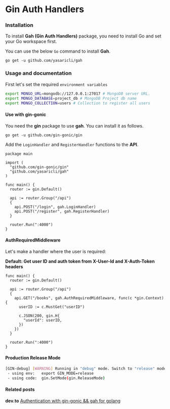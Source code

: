 # Gin Auth Handlers

### Installation
To install **Gah (Gin Auth Handlers)** package, you need to install Go and set your Go workspace first.

You can use the below `Go` command to install **Gah**.

    go get -u github.com/yasaricli/gah

### Usage and documentation

First let's set the required `environment variables`

```bash
export MONGO_URL=mongodb://127.0.0.1:27017 # MongoDB server URL.
export MONGO_DATABASE=project_db # MongoDB Project db name
export MONGO_COLLECTION=users # Collection to register all users
```

#### Use with gin-gonic

You need the **gin** package to use **gah**. You can install it as follows.

    go get -u github.com/gin-gonic/gin
    
Add the `LoginHandler` and `RegisterHandler` functions to the **API**.

```golang
package main

import (
  "github.com/gin-gonic/gin"
  "github.com/yasaricli/gah"
)

func main() {
  router := gin.Default()
   
  api := router.Group("/api")
  {
    api.POST("/login", gah.LoginHandler)
    api.POST("/register", gah.RegisterHandler)
  }

  router.Run(":4000")
}
```

#### AuthRequiredMiddleware

Let's make a handler where the user is required:

**Default: Get user ID and auth token from X-User-Id and X-Auth-Token headers**

```golang
func main() {
  router := gin.Default()
   
  api := router.Group("/api")
  {
    api.GET("/books", gah.AuthRequiredMiddleware, func(c *gin.Context) {
      userID := c.MustGet("userID")
      
      c.JSON(200, gin.H{
        "userId": userID,
      })
    })
  }

  router.Run(":4000")
}
```

#### Production Release Mode

```sh
[GIN-debug] [WARNING] Running in "debug" mode. Switch to "release" mode in production.
 - using env:	export GIN_MODE=release
 - using code:	gin.SetMode(gin.ReleaseMode)
```

#### Related posts

**dev.to**
[Authentication with gin-gonic && gah for golang](https://dev.to/yasaricli/authentication-with-gin-gonic-gah-for-golang-29d1)
